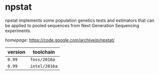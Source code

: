 # npstat

npstat implements some population genetics tests and estimators that can be applied  to pooled sequences from Next Generation Sequencing experiments.

*homepage*: <https://code.google.com/archive/p/npstat/>

version | toolchain
--------|----------
``0.99`` | ``foss/2016a``
``0.99`` | ``intel/2016a``

